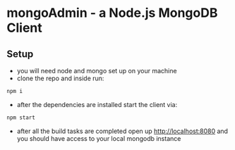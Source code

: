 # mongoAdmin - a Node.js MongoDB Client

## Setup
- you will need node and mongo set up on your machine
- clone the repo and inside run:
```sh
npm i
```
- after the dependencies are installed start the client via:
```sh
npm start
```
- after all the build tasks are completed open up <http://localhost:8080>
and you should have access to your local mongodb instance

